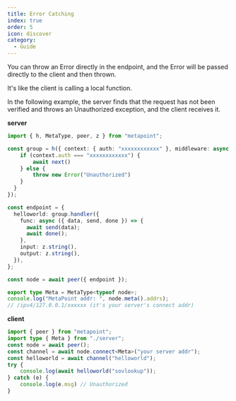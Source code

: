 ```yaml
---
title: Error Catching
index: true
order: 5
icon: discover
category:
  - Guide
---
```


You can throw an Error directly in the endpoint, and the Error will be passed directly to the client and then thrown.

It's like the client is calling a local function.

In the following example, the server finds that the request has not been verified and throws an Unauthorized exception, and the client receives it.

**server**
```ts {3-10}
import { h, MetaType, peer, z } from "metapoint";

const group = h({ context: { auth: "xxxxxxxxxxxx" }, middleware: async ({ context, next }) => {
    if (context.auth === "xxxxxxxxxxxx") { 
        await next() 
    } else {
        throw new Error("Unauthorized")
    }
  }
});

const endpoint = {
  helloworld: group.handler({
    func: async ({ data, send, done }) => {
      await send(data);
      await done();
    },
    input: z.string(),
    output: z.string(),
  }),
};

const node = await peer({ endpoint });

export type Meta = MetaType<typeof node>;
console.log("MetaPoint addr: ", node.meta().addrs);
// /ipv4/127.0.0.1/xxxxxx (it's your server's connect addr)
```

**client**
```ts {6-10}
import { peer } from "metapoint";
import type { Meta } from "./server";
const node = await peer();
const channel = await node.connect<Meta>("your server addr");
const helloworld = await channel("helloworld");
try {
    console.log(await helloworld("sovlookup"));
} catch (e) {
    console.log(e.msg) // Unauthorized
}
```
